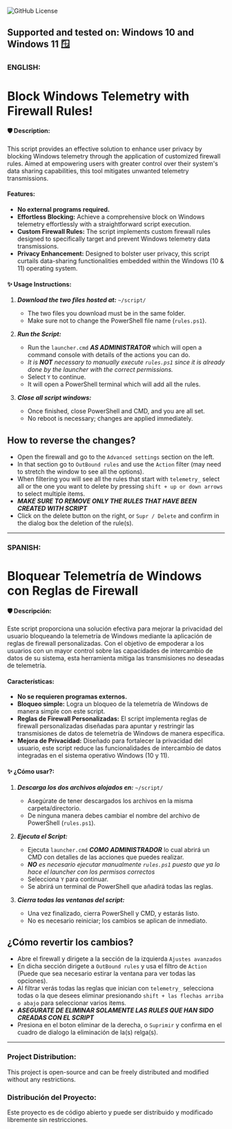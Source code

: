 <img alt="GitHub License" src="https://img.shields.io/github/license/emiraleph/Block-Windows-Telemery-With-Firewall"> 

## Supported and tested on: Windows 10 and Windows 11 🪟

### ENGLISH:

# Block Windows Telemetry with Firewall Rules!

#### 🛡️ Description:
This script provides an effective solution to enhance user privacy by blocking Windows telemetry through the application of customized firewall rules. Aimed at empowering users with greater control over their system's data sharing capabilities, this tool mitigates unwanted telemetry transmissions.

#### Features:
- **No external programs required.**
- **Effortless Blocking:** Achieve a comprehensive block on Windows telemetry effortlessly with a straightforward script execution.
- **Custom Firewall Rules:** The script implements custom firewall rules designed to specifically target and prevent Windows telemetry data transmissions.
- **Privacy Enhancement:** Designed to bolster user privacy, this script curtails data-sharing functionalities embedded within the Windows (10 & 11) operating system.

#### ✨ Usage Instructions:

1. **_Download the two files hosted at:_** `~/script/`
   - The two files you download must be in the same folder.
   - Make sure not to change the PowerShell file name (`rules.ps1`).

2. **_Run the Script:_**
   - Run the `launcher.cmd` **_AS ADMINISTRATOR_** which will open a command console with details of the actions you can do.
   - _It is **NOT** necessary to manually execute `rules.ps1` since it is already done by the launcher with the correct permissions._
   - Select `Y` to continue.
   - It will open a PowerShell terminal which will add all the rules.

3. **_Close all script windows:_**
   - Once finished, close PowerShell and CMD, and you are all set.
   - No reboot is necessary; changes are applied immediately.

## How to reverse the changes?

   - Open the firewall and go to the `Advanced settings` section on the left.
   - In that section go to `OutBound rules` and use the `Action` filter (may need to stretch the window to see all the options).
   - When filtering you will see all the rules that start with `telemetry_` select all or the one you want to delete by pressing `shift + up or down arrows` to select multiple items.
   - **_MAKE SURE TO REMOVE ONLY THE RULES THAT HAVE BEEN CREATED WITH SCRIPT_**
   - Click on the delete button on the right, or `Supr / Delete` and confirm in the dialog box the deletion of the rule(s).

---

### SPANISH:

# Bloquear Telemetría de Windows con Reglas de Firewall

#### 🛡️ Descripción:
Este script proporciona una solución efectiva para mejorar la privacidad del usuario bloqueando la telemetría de Windows mediante la aplicación de reglas de firewall personalizadas. Con el objetivo de empoderar a los usuarios con un mayor control sobre las capacidades de intercambio de datos de su sistema, esta herramienta mitiga las transmisiones no deseadas de telemetría.

#### Características:
- **No se requieren programas externos.**
- **Bloqueo simple:** Logra un bloqueo de la telemetría de Windows de manera simple con este script.
- **Reglas de Firewall Personalizadas:** El script implementa reglas de firewall personalizadas diseñadas para apuntar y restringir las transmisiones de datos de telemetría de Windows de manera específica.
- **Mejora de Privacidad:** Diseñado para fortalecer la privacidad del usuario, este script reduce las funcionalidades de intercambio de datos integradas en el sistema operativo Windows (10 y 11).

#### ✨ ¿Cómo usar?:

1. **_Descarga los dos archivos alojados en:_** `~/script/`
   - Asegúrate de tener descargados los archivos en la misma carpeta/directorio.
   - De ninguna manera debes cambiar el nombre del archivo de PowerShell (`rules.ps1`).

2. **_Ejecuta el Script:_**
   - Ejecuta `launcher.cmd` **_COMO ADMINISTRADOR_** lo cual abrirá un CMD con detalles de las acciones que puedes realizar.
   - _**NO** es necesario ejecutar manualmente `rules.ps1` puesto que ya lo hace el launcher con los permisos correctos_
   - Selecciona `Y` para continuar.
   - Se abrirá un terminal de PowerShell que añadirá todas las reglas.

3. **_Cierra todas las ventanas del script:_**
   - Una vez finalizado, cierra PowerShell y CMD, y estarás listo.
   - No es necesario reiniciar; los cambios se aplican de inmediato.

  ## ¿Cómo revertir los cambios?
  - Abre el firewall y dirigete a la sección de la izquierda `Ajustes avanzados`
  - En dicha sección dirigete a `OutBound rules` y usa el filtro de `Action` (Puede que sea necesario estirar la ventana para ver todas las opciones).
  - Al filtrar verás todas las reglas que inician con `telemetry_` selecciona todas o la que desees eliminar presionando `shift + las flechas arriba o abajo` para seleccionar varios items.
  - **_ASEGURATE DE ELIMINAR SOLAMENTE LAS RULES QUE HAN SIDO CREADAS CON EL SCRIPT_**
  - Presiona en el boton eliminar de la derecha, o `Suprimir` y confirma en el cuadro de dialogo la eliminación de la(s) relga(s).

---

<h3>Project Distribution:</h3> This project is open-source and can be freely distributed and modified without any restrictions.
<h3>Distribución del Proyecto:</h3> Este proyecto es de código abierto y puede ser distribuido y modificado libremente sin restricciones.
